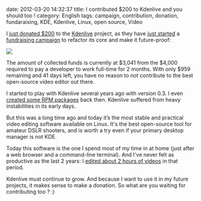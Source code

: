 date: 2012-03-20 14:32:37
title: I contributed $200 to Kdenlive and you should too !
category: English
tags: campaign, contribution, donation, fundaraising, KDE, Kdenlive, Linux, open source, Video

I [just donated $200](https://twitter.com/#!/kdeldycke/status/182018605259567104) to the [Kdenlive](http://kdenlive.org) project, as they have [just started](http://kdenlive.org/users/ttill/kdenlive-fundraising-campaign) a [fundraising campaign](http://www.indiegogo.com/kdenlive-re) to refactor its core and make it future-proof:

[![](/uploads/2012/kdenlive-fundraising-campaign.png)](http://www.indiegogo.com/kdenlive-re)

The amount of collected funds is currently at $3,041 from the $4,000 required to pay a developer to work full-time for 2 months. With only $959 remaining and 41 days left, you have no reason to not contribute to the best open-source video editor out there.

I started to play with Kdenlive several years ago with version 0.3. I even [created some RPM packages](http://kevin.deldycke.com/2007/04/kdenlive-04-for-mandriva-20070/) back then. Kdenlive suffered from heavy instabilities in its early days.

But this was a long time ago and today it’s the most stable and practical video editing software available on Linux. It's the best open-source tool for amateur DSLR shooters, and is worth a try even if your primary desktop manager is not KDE.

Today this software is the one I spend most of my time in at home (just after a web browser and a command-line terminal). And I've never felt as productive as the last 2 years: I [edited about 2 hours of videos](http://www.youtube.com/playlist?list=PL003033C52FE5047D) in that period.

Kdenlive must continue to grow. And because I want to use it in my future projects, it makes sense to make a donation. So what are you waiting for contributing too ? :)
